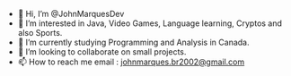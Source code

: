 - 👋 Hi, I’m @JohnMarquesDev
- 👀 I’m interested in Java, Video Games, Language learning, Cryptos and also Sports.
- 🌱 I’m currently studying Programming and Analysis in Canada.
- 💞️ I’m looking to collaborate on small projects.
- 📫 How to reach me email : johnmarques.br2002@gmail.com  

<!---
JohnMarquesDev/JohnMarquesDev is a ✨ special ✨ repository because its `README.md` (this file) appears on your GitHub profile.
You can click the Preview link to take a look at your changes.
--->
